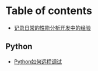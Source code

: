 # Table of contents

* [记录日常的性能分析开发中的经验](README.md)

## Python

* [Python如何远程调试](python/python-remotedebug.md)

